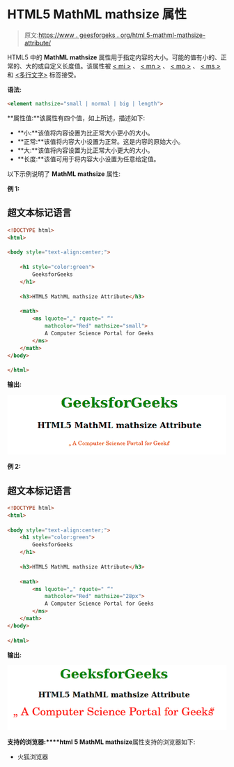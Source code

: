 # HTML5 MathML mathsize 属性

> 原文:[https://www . geesforgeks . org/html 5-mathml-mathsize-attribute/](https://www.geeksforgeeks.org/html5-mathml-mathsize-attribute/)

HTML5 中的 **MathML mathsize** 属性用于指定内容的大小。可能的值有小的、正常的、大的或自定义长度值。该属性被 [< mi >](https://www.geeksforgeeks.org/html5-mathml-mi-tag/) 、 [< mn >](https://www.geeksforgeeks.org/html5-mathml-mn-tag/) 、 [< mo >](https://www.geeksforgeeks.org/html5-mathml-mo-tag/) 、 [< ms >](https://www.geeksforgeeks.org/html5-mathml-ms-tag/) 和 [<多行文字>](https://www.geeksforgeeks.org/html5-mathml-mtext-tag/) 标签接受。

**语法:**

```html
<element mathsize="small | normal | big | length">

```

**属性值:**该属性有四个值，如上所述，描述如下:

*   **小:**该值将内容设置为比正常大小更小的大小。
*   **正常:**该值将内容大小设置为正常。这是内容的原始大小。
*   **大:**该值将内容设置为比正常大小更大的大小。
*   **长度:**该值可用于将内容大小设置为任意给定值。

以下示例说明了 **MathML mathsize** 属性:

**例 1:**

## 超文本标记语言

```html
<!DOCTYPE html>
<html>

<body style="text-align:center;">

    <h1 style="color:green">
        GeeksforGeeks
    </h1>

    <h3>HTML5 MathML mathsize Attribute</h3>

    <math>
        <ms lquote="„" rquote=" “" 
            mathcolor="Red" mathsize="small">
            A Computer Science Portal for Geeks
        </ms>
    </math>
</body>

</html>
```

**输出:**

![](img/7d01a5528e99ecc535b7dbaaa7558ce8.png)

**例 2:**

## 超文本标记语言

```html
<!DOCTYPE html>
<html>

<body style="text-align:center;">
    <h1 style="color:green">
        GeeksforGeeks
    </h1>

    <h3>HTML5 MathML mathsize Attribute</h3>

    <math>
        <ms lquote="„" rquote=" “" 
            mathcolor="Red" mathsize="28px">
            A Computer Science Portal for Geeks
        </ms>
    </math>
</body>

</html>
```

**输出:**

![](img/f0509a62f5a1e4efdf5c399fb21d648f.png)

**支持的浏览器:****html 5 MathML mathsize**属性支持的浏览器如下:

*   火狐浏览器